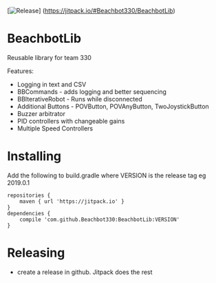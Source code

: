 [![Release](https://jitpack.io/v/Beachbot330/BeachbotLib.svg)]
(https://jitpack.io/#Beachbot330/BeachbotLib)

# BeachbotLib
Reusable library for team 330

Features:
* Logging in text and CSV
* BBCommands - adds logging and better sequencing
* BBIterativeRobot - Runs while disconnected
* Additional Buttons - POVButton, POVAnyButton, TwoJoystickButton
* Buzzer arbitrator
* PID controllers with changeable gains
* Multiple Speed Controllers

# Installing
Add the following to build.gradle where VERSION is the release tag eg 2019.0.1
```
repositories {
    maven { url 'https://jitpack.io' }
}
dependencies {
    compile 'com.github.Beachbot330:BeachbotLib:VERSION'
}
```

# Releasing
* create a release in github. Jitpack does the rest
